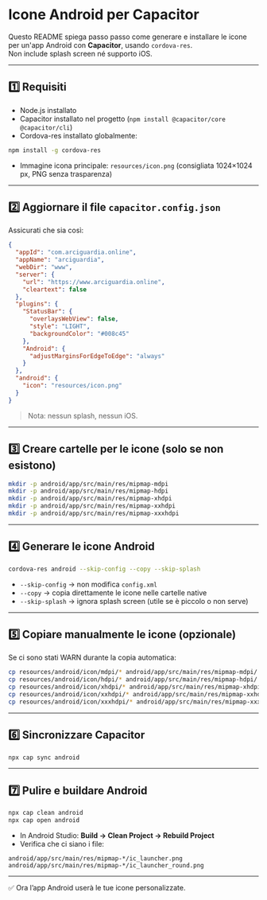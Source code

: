 # Icone Android per Capacitor

Questo README spiega passo passo come generare e installare le icone per un'app Android con **Capacitor**, usando `cordova-res`.  
Non include splash screen né supporto iOS.

---

## **1️⃣ Requisiti**

- Node.js installato  
- Capacitor installato nel progetto (`npm install @capacitor/core @capacitor/cli`)  
- Cordova-res installato globalmente:

```bash
npm install -g cordova-res
```

- Immagine icona principale: `resources/icon.png` (consigliata 1024×1024 px, PNG senza trasparenza)

---

## **2️⃣ Aggiornare il file `capacitor.config.json`**

Assicurati che sia così:

```json
{
  "appId": "com.arciguardia.online",
  "appName": "arciguardia",
  "webDir": "www",
  "server": {
    "url": "https://www.arciguardia.online",
    "cleartext": false
  },
  "plugins": {
    "StatusBar": {
      "overlaysWebView": false,
      "style": "LIGHT",
      "backgroundColor": "#008c45"
    },
    "Android": {
      "adjustMarginsForEdgeToEdge": "always"
    }
  },
  "android": {
    "icon": "resources/icon.png"
  }
}
```

> Nota: nessun splash, nessun iOS.

---

## **3️⃣ Creare cartelle per le icone (solo se non esistono)**

```bash
mkdir -p android/app/src/main/res/mipmap-mdpi
mkdir -p android/app/src/main/res/mipmap-hdpi
mkdir -p android/app/src/main/res/mipmap-xhdpi
mkdir -p android/app/src/main/res/mipmap-xxhdpi
mkdir -p android/app/src/main/res/mipmap-xxxhdpi
```

---

## **4️⃣ Generare le icone Android**

```bash
cordova-res android --skip-config --copy --skip-splash
```

- `--skip-config` → non modifica `config.xml`  
- `--copy` → copia direttamente le icone nelle cartelle native  
- `--skip-splash` → ignora splash screen (utile se è piccolo o non serve)

---

## **5️⃣ Copiare manualmente le icone (opzionale)**

Se ci sono stati WARN durante la copia automatica:

```bash
cp resources/android/icon/mdpi/* android/app/src/main/res/mipmap-mdpi/
cp resources/android/icon/hdpi/* android/app/src/main/res/mipmap-hdpi/
cp resources/android/icon/xhdpi/* android/app/src/main/res/mipmap-xhdpi/
cp resources/android/icon/xxhdpi/* android/app/src/main/res/mipmap-xxhdpi/
cp resources/android/icon/xxxhdpi/* android/app/src/main/res/mipmap-xxxhdpi/
```

---

## **6️⃣ Sincronizzare Capacitor**

```bash
npx cap sync android
```

---

## **7️⃣ Pulire e buildare Android**

```bash
npx cap clean android
npx cap open android
```

- In Android Studio: **Build → Clean Project → Rebuild Project**  
- Verifica che ci siano i file:

```
android/app/src/main/res/mipmap-*/ic_launcher.png
android/app/src/main/res/mipmap-*/ic_launcher_round.png
```

---

✅ Ora l’app Android userà le tue icone personalizzate.

